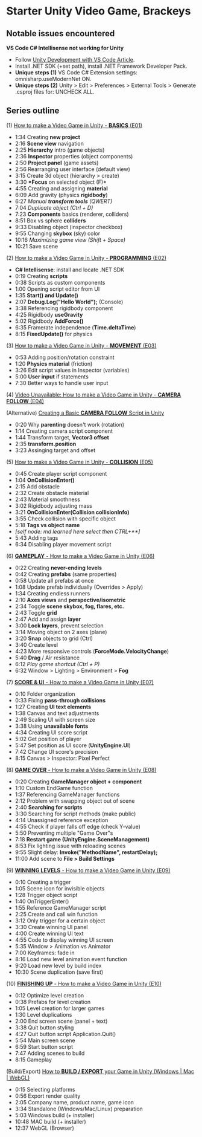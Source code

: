 # Starter Unity Video Game, Brackeys

## Notable issues encountered

**VS Code C# Intellisense not working for Unity**

- Follow [Unity Development with VS Code Article](https://code.visualstudio.com/docs/other/unity).
- Install .NET SDK (+set path), install .NET Framework Developer Pack.
- **Unique steps (1)** VS Code C# Extension settings: omnisharp.useModernNet ON.
- **Unique steps (2)** Unity > Edit > Preferences > External Tools > Generate .csproj files for: UNCHECK ALL.

## Series outline

(1) [How to make a Video Game in Unity - **BASICS** (E01)](https://www.youtube.com/watch?v=IlKaB1etrik&list=PLPV2KyIb3jR5QFsefuO2RlAgWEz6EvVi6&index=2)

- 1:34 Creating **new project**
- 2:16 **Scene view** navigation
- 2:25 **Hierarchy** intro (game objects)
- 2:36 **Inspector** properties (object components)
- 2:50 **Project panel** (game assets)
- 2:56 Rearranging user interface (default view)
- 3:15 Create 3d object (hierarchy > create)
- 3:30 **\*Focus** on selected object (F)\*
- 4:55 Creating and assigning **material**
- 6:09 Add gravity (physics **rigidbody**)
- 6:27 _Manual **transform tools** (QWERT)_
- 7:04 _Duplicate object (Ctrl + D)_
- 7:23 **Components** basics (renderer, colliders)
- 8:51 Box vs sphere **colliders**
- 9:33 Disabling object (inspector checkbox)
- 9:55 Changing **skybox** (sky) color
- 10:16 _Maximizing game view (Shift + Space)_
- 10:21 Save scene

(2) [How to make a Video Game in Unity - **PROGRAMMING** (E02)](https://www.youtube.com/watch?v=9ZEu_I-ido4&list=PLPV2KyIb3jR5QFsefuO2RlAgWEz6EvVi6&index=3)

- **C# Intellisense**: install and locate .NET SDK
- 0:19 Creating **scripts**
- 0:38 Scripts as custom components
- 1:00 Opening script editor from UI
- 1:35 **Start() and Update()**
- 2:07 **Debug.Log("Hello World");** (Console)
- 3:38 Referencing rigidbody component
- 4:25 Rigidbody **useGravity**
- 5:02 Rigidbody **AddForce()**
- 6:35 Framerate independence (**Time.deltaTime**)
- 8:15 **FixedUpdate()** for physics

(3) [How to make a Video Game in Unity - **MOVEMENT** (E03)](https://www.youtube.com/watch?v=Au8oX5pu5u4&list=PLPV2KyIb3jR5QFsefuO2RlAgWEz6EvVi6&index=4)

- 0:53 Adding position/rotation constraint
- 1:20 **Physics material** (friction)
- 3:26 Edit script values in Inspector (variables)
- 5:00 **User input** if statements
- 7:30 Better ways to handle user input

(4) [Video Unavailable: How to make a Video Game in Unity - **CAMERA FOLLOW** (E04)](https://www.youtube.com/watch?v=HVB6UVcb3f8)

(Alternative) [Creating a Basic **CAMERA FOLLOW** Script in Unity](https://www.youtube.com/watch?v=IljRXDUTAms)

- 0:20 Why **parenting** doesn't work (rotation)
- 1:14 Creating camera script component
- 1:44 Transform target, **Vector3 offset**
- 2:35 **transform.position**
- 3:23 Assinging target and offset

(5) [How to make a Video Game in Unity - **COLLISION** (E05)](https://www.youtube.com/watch?v=gAB64vfbrhI)

- 0:45 Create player script component
- 1:04 **OnCollisionEnter()**
- 2:15 Add obstacle
- 2:32 Create obstacle material
- 2:43 Material smoothness
- 3:02 Rigidbody adjusting mass
- 3:21 **OnCollisionEnter(Collision collisionInfo)**
- 3:55 Check collision with specific object
- 5:18 **Tags vs object name**
- _[self node: md learned here select then CTRL+**]_
- 5:43 Adding tags
- 6:34 Disabling player movement script

(6) [**GAMEPLAY** - How to make a Video Game in Unity (E06)](https://www.youtube.com/watch?v=D4I0I3QJAvc)

- 0:22 Creating **never-ending levels**
- 0:42 Creating **prefabs** (same properties)
- 0:58 Update all prefabs at once
- 1:08 Update prefab individually (Overrides > Apply)
- 1:34 Creating endless runners
- 2:10 **Axes views** and **perspective/isometric**
- 2:34 Toggle **scene skybox, fog, flares, etc.**
- 2:43 Toggle **grid**
- 2:47 Add and assign **layer**
- 3:00 **Lock layers**, prevent selection
- 3:14 Moving object on 2 axes (plane)
- 3:20 **Snap** objects to grid (Ctrl)
- 3:40 Create level
- 4:23 More responsive controls (**ForceMode.VelocityChange**)
- 5:40 **Drag** / Air resistance
- 6:12 _Play game shortcut (Ctrl + P)_
- 6:32 Window > Lighting > Environment > **Fog**

(7) [**SCORE & UI** - How to make a Video Game in Unity (E07)](https://www.youtube.com/watch?v=TAGZxRMloyU)

- 0:10 Folder organization
- 0:33 Fixing **pass-through collisions**
- 1:27 Creating **UI text elements**
- 1:38 Canvas and text adjustments
- 2:49 Scaling UI with screen size
- 3:38 Using **unavailable fonts**
- 4:34 Creating UI score script
- 5:02 Get position of player
- 5:47 Set position as UI score (**UnityEngine.UI**)
- 7:42 Change UI score's precision
- 8:15 Canvas > Inspector: Pixel Perfect

(8) [**GAME OVER** - How to make a Video Game in Unity (E08)](https://www.youtube.com/watch?v=VbZ9_C4-Qbo)

- 0:20 Creating **GameManager object + component**
- 1:10 Custom EndGame function
- 1:37 Referencing GameManager functions
- 2:12 Problem with swapping object out of scene
- 2:40 **Searching for scripts**
- 3:30 Searching for script methods (make public)
- 4:14 Unassigned reference exception
- 4:55 Check if player falls off edge (check Y-value)
- 5:50 Preventing multiple "Game Over"s
- 7:18 **Restart game (UnityEngine.SceneManagement)**
- 8:53 Fix lighting issue with reloading scenes
- 9:55 Slight delay: **Invoke("MethodName", restartDelay);**
- 11:00 Add scene to **File > Build Settings**

(9) [**WINNING LEVELS** - How to make a Video Game in Unity (E09)](https://www.youtube.com/watch?v=Iv7A8TzreY4)

- 0:10 Creating a trigger
- 1:05 Scene icon for invisible objects
- 1:28 Trigger object script
- 1:40 OnTriggerEnter()
- 1:55 Reference GameManager script
- 2:25 Create and call win function
- 3:12 Only trigger for a certain object
- 3:30 Create winning UI panel
- 4:00 Create winning UI text
- 4:55 Code to display winning UI screen
- 5:35 Window > Animation vs Animator
- 7:00 Keyframes: fade in
- 8:16 Load new level animation event function
- 9:20 Load new level by build index
- 10:30 Scene duplication (save first)

(10) [**FINISHING UP** - How to make a Video Game in Unity (E10)](https://www.youtube.com/watch?v=r5NWZoTSjWs)

- 0:12 Optimize level creation
- 0:38 Prefabs for level creation
- 1:05 Level creation for larger games
- 1:30 Level duplications
- 2:00 End screen scene (panel + text)
- 3:38 Quit button styling
- 4:27 Quit button script Application.Quit()
- 5:54 Main screen scene
- 6:59 Start button script
- 7:47 Adding scenes to build
- 8:15 Gameplay

(Build/Export) [How to **BUILD / EXPORT** your Game in Unity (Windows | Mac | WebGL)](https://www.youtube.com/watch?v=7nxKAtxGSn8)

- 0:15 Selecting platforms
- 0:56 Export render quality
- 2:05 Company name, product name, game icon
- 3:34 Standalone (Windows/Mac/Linux) preparation
- 5:03 Windows build (+ installer)
- 10:48 MAC build (+ installer)
- 12:37 WebGL (Browser)
